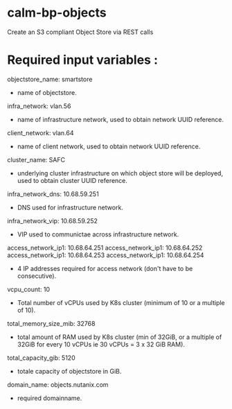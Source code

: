 # calm-bp-objects
Create an S3 compliant Object Store via REST calls

# Required input variables :

objectstore_name: smartstore
- name of objectstore.

infra_network: vlan.56
- name of infrastructure network, used to obtain network UUID reference.

client_network: vlan.64
- name of client network, used to obtain network UUID reference.

cluster_name: SAFC
- underlying cluster infrastructure on which object store will be deployed, used to obtain cluster UUID reference.

infra_network_dns: 10.68.59.251
- DNS used for infrastructure network.

infra_network_vip: 10.68.59.252
- VIP used to communictae across infrastructure network.

access_network_ip1: 10.68.64.251
access_network_ip1: 10.68.64.252
access_network_ip1: 10.68.64.253
access_network_ip1: 10.68.64.254
- 4 IP addresses required for access network (don't have to be consecutive).

vcpu_count: 10
- Total number of vCPUs used by K8s cluster (minimum of 10 or a multiple of 10).

total_memory_size_mib: 32768
- total amount of RAM used by K8s cluster (min of 32GiB, or a multiple of 32GiB for every 10 vCPUs ie 30 vCPUs = 3 x 32 GiB RAM).

total_capacity_gib: 5120
- totale capacity of objectstore in GiB.

domain_name: objects.nutanix.com
- required domainname.

